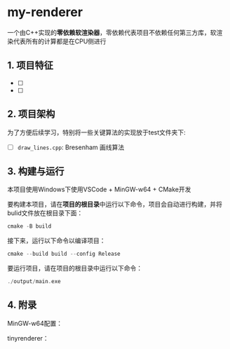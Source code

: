 # my-renderer

一个由C++实现的**零依赖软渲染器**，零依赖代表项目不依赖任何第三方库，软渲染代表所有的计算都是在CPU侧进行

## 1. 项目特征

- [ ] 
- [ ] 

## 2. 项目架构

为了方便后续学习，特别将一些关键算法的实现放于test文件夹下:

- [ ] `draw_lines.cpp`: Bresenham 画线算法


## 3. 构建与运行

本项目使用Windows下使用VSCode + MinGW-w64 + CMake开发

要构建本项目，请在**项目的根目录**中运行以下命令，项目会自动进行构建，并将bulid文件放在根目录下面：

```C++
cmake -B build
```

接下来，运行以下命令以编译项目：

```C++
cmake --build build --config Release
```

要运行项目，请在项目的根目录中运行以下命令：


```C++
./output/main.exe
```

## 4. 附录

MinGW-w64配置：

tinyrenderer：



